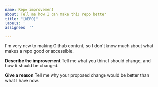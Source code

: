 ```yaml
---
name: Repo improvement
about: Tell me how I can make this repo better
title: "[REPO]"
labels: ''
assignees: ''

---
```


I'm very new to making Github content, so I don't know much about what makes a repo good or accessible.

**Describe the improvement**
Tell me what you think I should change, and how it should be changed.

**Give a reason**
Tell me why your proposed change would be better than what I have now.
